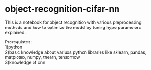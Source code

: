 # object-recognition-cifar-nn

This is a notebook for object recognition with various preprocessing methods and how to optimize the model by tuning hyperparameters explained.

Prerequistes:<br />
1)python <br />
2)basic knowledge about variuos python libraries like sklearn, pandas, matplotlib, numpy, tflearn, tensorflow<br />
3)knowledge of cnn
